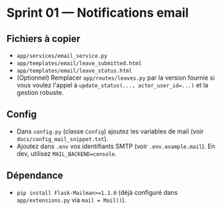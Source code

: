 # Sprint 01 — Notifications email

## Fichiers à copier
- `app/services/email_service.py`
- `app/templates/email/leave_submitted.html`
- `app/templates/email/leave_status.html`
- (Optionnel) Remplacer `app/routes/leaves.py` par la version fournie si vous voulez
  l'appel à `update_status(..., actor_user_id=...)` et la gestion robuste.

## Config
- Dans `config.py` (classe `Config`) ajoutez les variables de mail (voir `docs/config_mail_snippet.txt`).
- Ajoutez dans `.env` vos identifiants SMTP (voir `.env.example.mail`). En dev, utilisez `MAIL_BACKEND=console`.

## Dépendance
- `pip install Flask-Mailman>=1.1.0` (déjà configuré dans `app/extensions.py` via `mail = Mail()`).
